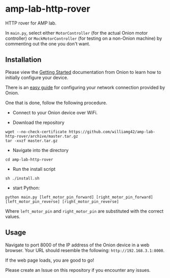 # amp-lab-http-rover
HTTP rover for AMP lab.

In `main.py`, select either `MotorController` (for the actual Onion motor controller) or `MockMotorController` (for testing on a non-Onion machine) by commenting out the one you don't want.

## Installation

Please view the [Getting Started](https://docs.onion.io/omega2-docs/first-time-setup.html) documentation from Onion to learn how to initially configure your device.

There is an [easy guide](https://docs.onion.io/omega2-docs/connecting-to-wifi-networks-command-line.html) for configuring your network connection provided by Onion.

One that is done, follow the following procedure.

- Connect to your Onion device over WiFi.


- Download the repository
```
wget --no-check-certificate https://github.com/williamg42/amp-lab-http-rover/archive/master.tar.gz
tar -xvzf master.tar.gz
```

- Navigate into the directory
 ```
cd amp-lab-http-rover
```

- Run the install script
```
sh ./install.sh
```

- start Python:
```
python main.py [left_motor_pin_forward] [right_motor_pin_forward] [left_motor_pin_reverse] [right_motor_pin_reverse]
```
Where `left_motor_pin` and `right_motor_pin` are substituted with the correct values.

## Usage

Navigate to port 8000 of the IP address of the Onion device in a web browser. Your URL should resemble the following: `http://192.168.3.1:8000`.

If the web page loads, you are good to go!

Please create an Issue on this repository if you encounter any issues.
